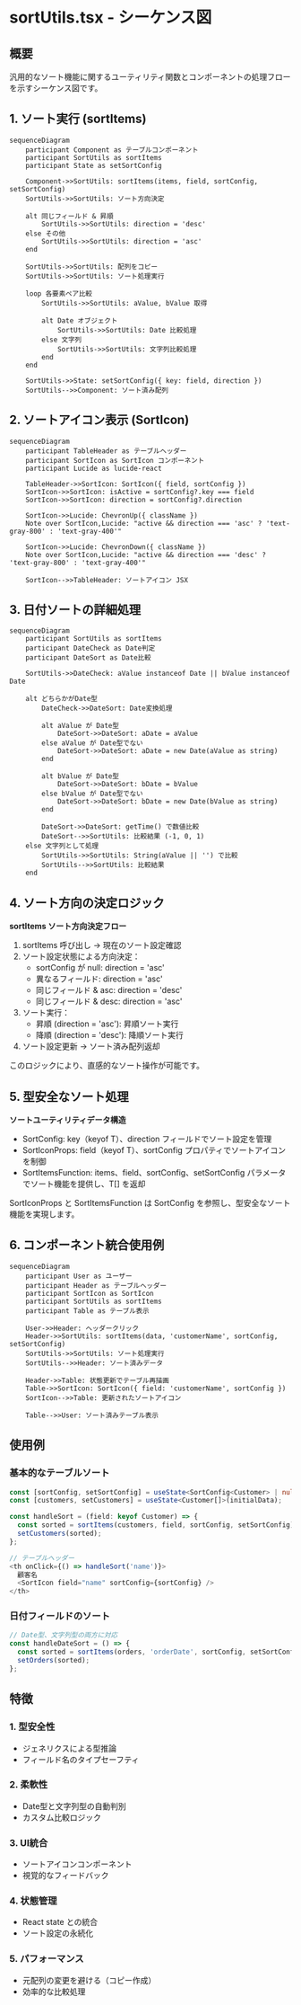 # sortUtils.tsx - シーケンス図

## 概要
汎用的なソート機能に関するユーティリティ関数とコンポーネントの処理フローを示すシーケンス図です。

## 1. ソート実行 (sortItems)

```mermaid
sequenceDiagram
    participant Component as テーブルコンポーネント
    participant SortUtils as sortItems
    participant State as setSortConfig

    Component->>SortUtils: sortItems(items, field, sortConfig, setSortConfig)
    SortUtils->>SortUtils: ソート方向決定
    
    alt 同じフィールド & 昇順
        SortUtils->>SortUtils: direction = 'desc'
    else その他
        SortUtils->>SortUtils: direction = 'asc'
    end
    
    SortUtils->>SortUtils: 配列をコピー
    SortUtils->>SortUtils: ソート処理実行
    
    loop 各要素ペア比較
        SortUtils->>SortUtils: aValue, bValue 取得
        
        alt Date オブジェクト
            SortUtils->>SortUtils: Date 比較処理
        else 文字列
            SortUtils->>SortUtils: 文字列比較処理
        end
    end
    
    SortUtils->>State: setSortConfig({ key: field, direction })
    SortUtils-->>Component: ソート済み配列
```

## 2. ソートアイコン表示 (SortIcon)

```mermaid
sequenceDiagram
    participant TableHeader as テーブルヘッダー
    participant SortIcon as SortIcon コンポーネント
    participant Lucide as lucide-react

    TableHeader->>SortIcon: SortIcon({ field, sortConfig })
    SortIcon->>SortIcon: isActive = sortConfig?.key === field
    SortIcon->>SortIcon: direction = sortConfig?.direction
    
    SortIcon->>Lucide: ChevronUp({ className })
    Note over SortIcon,Lucide: "active && direction === 'asc' ? 'text-gray-800' : 'text-gray-400'"
    
    SortIcon->>Lucide: ChevronDown({ className })
    Note over SortIcon,Lucide: "active && direction === 'desc' ? 'text-gray-800' : 'text-gray-400'"
    
    SortIcon-->>TableHeader: ソートアイコン JSX
```

## 3. 日付ソートの詳細処理

```mermaid
sequenceDiagram
    participant SortUtils as sortItems
    participant DateCheck as Date判定
    participant DateSort as Date比較

    SortUtils->>DateCheck: aValue instanceof Date || bValue instanceof Date
    
    alt どちらかがDate型
        DateCheck->>DateSort: Date変換処理
        
        alt aValue が Date型
            DateSort->>DateSort: aDate = aValue
        else aValue が Date型でない
            DateSort->>DateSort: aDate = new Date(aValue as string)
        end
        
        alt bValue が Date型
            DateSort->>DateSort: bDate = bValue
        else bValue が Date型でない
            DateSort->>DateSort: bDate = new Date(bValue as string)
        end
        
        DateSort->>DateSort: getTime() で数値比較
        DateSort-->>SortUtils: 比較結果 (-1, 0, 1)
    else 文字列として処理
        SortUtils->>SortUtils: String(aValue || '') で比較
        SortUtils-->>SortUtils: 比較結果
    end
```

## 4. ソート方向の決定ロジック

**sortItems ソート方向決定フロー**
1. sortItems 呼び出し → 現在のソート設定確認
2. ソート設定状態による方向決定：
   - sortConfig が null: direction = 'asc'
   - 異なるフィールド: direction = 'asc'
   - 同じフィールド & asc: direction = 'desc'
   - 同じフィールド & desc: direction = 'asc'
3. ソート実行：
   - 昇順 (direction = 'asc'): 昇順ソート実行
   - 降順 (direction = 'desc'): 降順ソート実行
4. ソート設定更新 → ソート済み配列返却

このロジックにより、直感的なソート操作が可能です。

## 5. 型安全なソート処理

**ソートユーティリティデータ構造**
- SortConfig<T>: key（keyof T）、direction フィールドでソート設定を管理
- SortIconProps<T>: field（keyof T）、sortConfig プロパティでソートアイコンを制御
- SortItemsFunction<T>: items、field、sortConfig、setSortConfig パラメータでソート機能を提供し、T[] を返却

SortIconProps と SortItemsFunction は SortConfig を参照し、型安全なソート機能を実現します。

## 6. コンポーネント統合使用例

```mermaid
sequenceDiagram
    participant User as ユーザー
    participant Header as テーブルヘッダー
    participant SortIcon as SortIcon
    participant SortUtils as sortItems
    participant Table as テーブル表示

    User->>Header: ヘッダークリック
    Header->>SortUtils: sortItems(data, 'customerName', sortConfig, setSortConfig)
    SortUtils->>SortUtils: ソート処理実行
    SortUtils-->>Header: ソート済みデータ
    
    Header->>Table: 状態更新でテーブル再描画
    Table->>SortIcon: SortIcon({ field: 'customerName', sortConfig })
    SortIcon-->>Table: 更新されたソートアイコン
    
    Table-->>User: ソート済みテーブル表示
```

## 使用例

### 基本的なテーブルソート
```typescript
const [sortConfig, setSortConfig] = useState<SortConfig<Customer> | null>(null);
const [customers, setCustomers] = useState<Customer[]>(initialData);

const handleSort = (field: keyof Customer) => {
  const sorted = sortItems(customers, field, sortConfig, setSortConfig);
  setCustomers(sorted);
};

// テーブルヘッダー
<th onClick={() => handleSort('name')}>
  顧客名
  <SortIcon field="name" sortConfig={sortConfig} />
</th>
```

### 日付フィールドのソート
```typescript
// Date型、文字列型の両方に対応
const handleDateSort = () => {
  const sorted = sortItems(orders, 'orderDate', sortConfig, setSortConfig);
  setOrders(sorted);
};
```

## 特徴

### 1. 型安全性
- ジェネリクスによる型推論
- フィールド名のタイプセーフティ

### 2. 柔軟性
- Date型と文字列型の自動判別
- カスタム比較ロジック

### 3. UI統合
- ソートアイコンコンポーネント
- 視覚的なフィードバック

### 4. 状態管理
- React state との統合
- ソート設定の永続化

### 5. パフォーマンス
- 元配列の変更を避ける（コピー作成）
- 効率的な比較処理